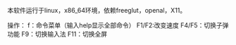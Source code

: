 本软件运行于linux，x86_64环境，依赖freeglut，openal，X11。 

操作：
f：命令菜单（输入help显示全部命令）
F1/F2:改变速度
F4/F5：切换子弹功能
F9：切换输入法
F11：切换全屏

